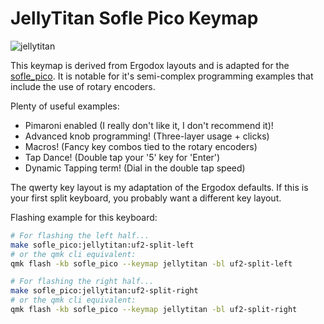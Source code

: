# JellyTitan Sofle Pico Keymap
![jellytitan](https://i.imgur.com/JqGPWCn.png)

This keymap is derived from Ergodox layouts and is adapted for the 
[sofle_pico](https://github.com/JellyTitan/Sofle-Pico). 
It is notable for it's semi-complex programming examples that include the use of
 rotary encoders.

Plenty of useful examples:
* Pimaroni enabled (I really don't like it, I don't recommend it)!
* Advanced knob programming! (Three-layer usage + clicks)
* Macros! (Fancy key combos tied to the rotary encoders)
* Tap Dance! (Double tap your '5' key for 'Enter')
* Dynamic Tapping term! (Dial in the double tap speed)

The qwerty key layout is my adaptation of the Ergodox defaults. 
If this is your first split keyboard, you probably want a different key layout. 

Flashing example for this keyboard:

```bash
# For flashing the left half...
make sofle_pico:jellytitan:uf2-split-left
# or the qmk cli equivalent:
qmk flash -kb sofle_pico --keymap jellytitan -bl uf2-split-left

# For flashing the right half...
make sofle_pico:jellytitan:uf2-split-right
# or the qmk cli equivalent:
qmk flash -kb sofle_pico --keymap jellytitan -bl uf2-split-right
```
